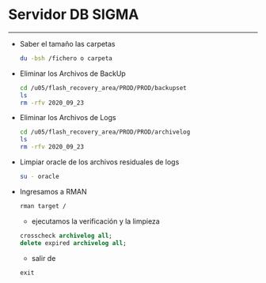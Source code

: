 # Servidor DB SIGMA

---

- Saber el tamaño las carpetas

  ```bash
  du -bsh /fichero o carpeta
  ```

- Eliminar los Archivos de BackUp

  ```bash
  cd /u05/flash_recovery_area/PROD/PROD/backupset
  ls
  rm -rfv 2020_09_23
  ```

- Eliminar los Archivos de Logs

  ```bash
  cd /u05/flash_recovery_area/PROD/PROD/archivelog
  ls
  rm -rfv 2020_09_23
  ```

- Limpiar oracle de los archivos residuales de logs

  ```bash
  su - oracle
  ```

- Ingresamos  a RMAN

  ```bash
  rman target /
  ```

  - ejecutamos la verificación y la limpieza

  ```sql
  crosscheck archivelog all;
  delete expired archivelog all;
  ```

  - salir de

  ```sql
  exit
  ```
